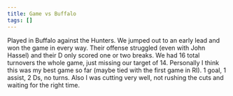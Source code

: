 ```yaml
---
title: Game vs Buffalo
tags: []
---
```


Played in Buffalo against the Hunters. We jumped out to an early lead and won the game in every way. Their offense struggled (even with John Hassel) and their D only scored one or two breaks. We had 16 total turnovers the whole game, just missing our target of 14. Personally I think this was my best game so far (maybe tied with the first game in RI). 1 goal, 1 assist, 2 Ds, no turns. Also I was cutting very well, not rushing the cuts and waiting for the right time. 
